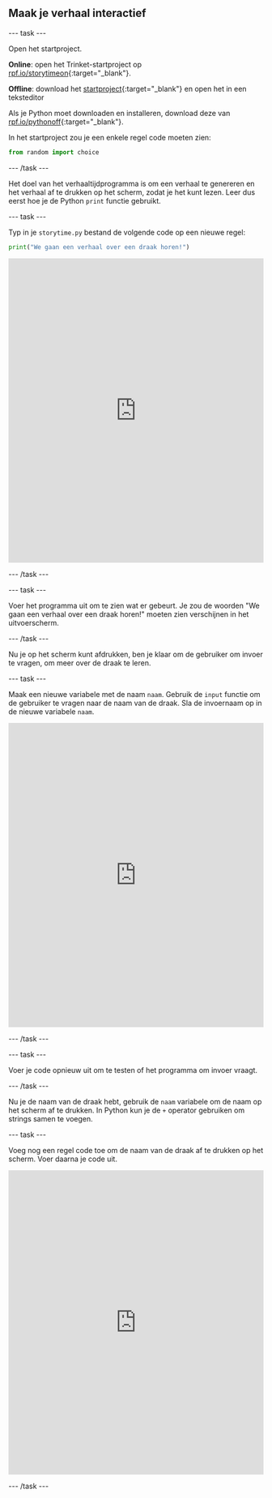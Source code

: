 ## Maak je verhaal interactief

--- task ---

Open het startproject.

**Online**: open het Trinket-startproject op [rpf.io/storytimeon](http://rpf.io/storytimeon){:target="_blank"}.

**Offline**: download het [startproject](http://rpf.io/p/nl-NL/storytime-go){:target="_blank"} en open het in een teksteditor

Als je Python moet downloaden en installeren, download deze van [rpf.io/pythonoff](http://rpf.io/pythonoff){:target="_blank"}.

In het startproject zou je een enkele regel code moeten zien:

```python
from random import choice
```

--- /task ---

Het doel van het verhaaltijdprogramma is om een verhaal te genereren en het verhaal af te drukken op het scherm, zodat je het kunt lezen. Leer dus eerst hoe je de Python `print` functie gebruikt.

--- task ---

Typ in je `storytime.py` bestand de volgende code op een nieuwe regel:

```python
print("We gaan een verhaal over een draak horen!")
``` 
<iframe src="https://trinket.io/embed/python/eb95f553ec" width="100%" height="600" frameborder="0" marginwidth="0" marginheight="0" allowfullscreen mark="crwd-mark"></iframe> 

--- /task ---

--- task ---

Voer het programma uit om te zien wat er gebeurt. Je zou de woorden "We gaan een verhaal over een draak horen!" moeten zien verschijnen in het uitvoerscherm.

--- /task ---

Nu je op het scherm kunt afdrukken, ben je klaar om de gebruiker om invoer te vragen, om meer over de draak te leren.

--- task ---

Maak een nieuwe variabele met de naam `naam`. Gebruik de `input` functie om de gebruiker te vragen naar de naam van de draak. Sla de invoernaam op in de nieuwe variabele `naam`. 
<iframe src="https://trinket.io/embed/python/1503495439" width="100%" height="600" frameborder="0" marginwidth="0" marginheight="0" allowfullscreen mark="crwd-mark"></iframe> 

--- /task ---

--- task ---

Voer je code opnieuw uit om te testen of het programma om invoer vraagt.

--- /task ---

Nu je de naam van de draak hebt, gebruik de `naam` variabele om de naam op het scherm af te drukken. In Python kun je de `+` operator gebruiken om strings samen te voegen.

--- task ---

Voeg nog een regel code toe om de naam van de draak af te drukken op het scherm. Voer daarna je code uit. 
<iframe src="https://trinket.io/embed/python/63396d4316" width="100%" height="600" frameborder="0" marginwidth="0" marginheight="0" allowfullscreen mark="crwd-mark"></iframe> 

--- /task ---